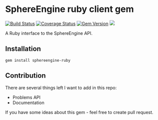 # SphereEngine ruby client gem

[![Build Status](https://travis-ci.org/eXiga/sphereengine-ruby.svg?branch=master)](https://travis-ci.org/eXiga/sphereengine-ruby)
[![Coverage Status](https://coveralls.io/repos/eXiga/sphereengine-ruby/badge.svg?branch=master)](https://coveralls.io/r/eXiga/sphereengine-ruby?branch=master)
[![Gem Version](https://badge.fury.io/rb/sphereengine-ruby.svg)](http://badge.fury.io/rb/sphereengine-ruby)
![](http://ruby-gem-downloads-badge.herokuapp.com/sphereengine-ruby)

A Ruby interface to the SphereEngine API.

## Installation
    gem install sphereengine-ruby

Contribution
------------

There are several things left I want to add in this repo:

* Problems API
* Documentation

If you have some ideas about this gem - feel free to create pull request.
